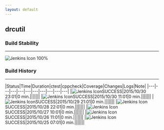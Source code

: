 ```yaml
---
layout: default
---
```

## drcutil
### Build Stability
___
![Jenkins Icon](http://jenkinshrg.github.io/images/48x48/health-80plus.png)
100%
  
### Build History
___
|Status|Time|Duration|<span class='badge'>ctest</span>|<span class='badge'>cppcheck</span>|Coverage|Changes|Logs|Note|
|---|---|---|---|---|---|---|---|---|---|
|![Jenkins Icon](http://jenkinshrg.github.io/images/24x24/blue.png)SUCCESS|2015/10/30 23:01|0 min.|||||||
|![Jenkins Icon](http://jenkinshrg.github.io/images/24x24/blue.png)SUCCESS|2015/10/30 11:01|0 min.|||||||
|![Jenkins Icon](http://jenkinshrg.github.io/images/24x24/blue.png)SUCCESS|2015/10/29 21:01|0 min.|||||||
|![Jenkins Icon](http://jenkinshrg.github.io/images/24x24/blue.png)SUCCESS|2015/10/28 22:01|0 min.|||||||
|![Jenkins Icon](http://jenkinshrg.github.io/images/24x24/blue.png)SUCCESS|2015/10/27 10:01|0 min.|||||||
|![Jenkins Icon](http://jenkinshrg.github.io/images/24x24/blue.png)SUCCESS|2015/10/26 11:01|0 min.|||||||
|![Jenkins Icon](http://jenkinshrg.github.io/images/24x24/blue.png)SUCCESS|2015/10/25 07:01|0 min.|||||||
